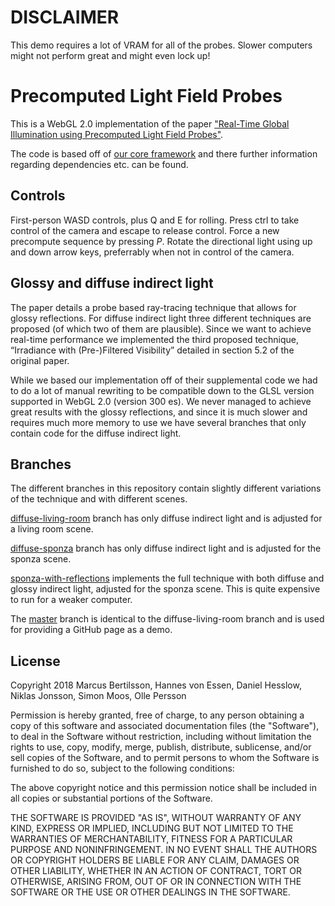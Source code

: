 # DISCLAIMER

This demo requires a lot of VRAM for all of the probes. Slower computers might not perform great and might even lock up!

# Precomputed Light Field Probes

This is a WebGL 2.0 implementation of the paper ["Real-Time Global Illumination using Precomputed Light Field Probes"](http://research.nvidia.com/publication/real-time-global-illumination-using-precomputed-light-field-probes).

The code is based off of [our core framework](https://github.com/Global-Illuminati/CoreFramework/) and there further information regarding dependencies etc. can be found.

## Controls

First-person WASD controls, plus Q and E for rolling. Press ctrl to take control of the camera and escape to release control. Force a new precompute sequence by pressing *P*. Rotate the directional light using up and down arrow keys, preferrably when not in control of the camera.

## Glossy and diffuse indirect light

The paper details a probe based ray-tracing technique that allows for glossy reflections. For diffuse indirect light three different techniques are proposed (of which two of them are plausible). Since we want to achieve real-time performance we implemented the third proposed technique, “Irradiance with (Pre-)Filtered Visibility” detailed in section 5.2 of the original paper.

While we based our implementation off of their supplemental code we had to do a lot of manual rewriting to be compatible down to the GLSL version supported in WebGL 2.0 (version 300 es). We never managed to achieve great results with the glossy reflections, and since it is much slower and requires much more memory to use we have several branches that only contain code for the diffuse indirect light.

## Branches

The different branches in this repository contain slightly different variations of the technique and with different scenes.

[diffuse-living-room](https://github.com/Global-Illuminati/Precomputed-Light-Field-Probes/tree/diffuse-living-room) branch has only diffuse indirect light and is adjusted for a living room scene.

[diffuse-sponza](https://github.com/Global-Illuminati/Precomputed-Light-Field-Probes/tree/diffuse-sponza) branch has only diffuse indirect light and is adjusted for the sponza scene.

[sponza-with-reflections](https://github.com/Global-Illuminati/Precomputed-Light-Field-Probes/tree/sponza-with-reflections) implements the full technique with both diffuse and glossy indirect light, adjusted for the sponza scene. This is quite expensive to run for a weaker computer.

The [master](https://github.com/Global-Illuminati/Precomputed-Light-Field-Probes/tree/master) branch is identical to the diffuse-living-room branch and is used for providing a GitHub page as a demo.

## License

Copyright 2018 Marcus Bertilsson, Hannes von Essen, Daniel Hesslow, Niklas Jonsson, Simon Moos, Olle Persson

Permission is hereby granted, free of charge, to any person obtaining a copy of this software and associated documentation files (the "Software"), to deal in the Software without restriction, including without limitation the rights to use, copy, modify, merge, publish, distribute, sublicense, and/or sell copies of the Software, and to permit persons to whom the Software is furnished to do so, subject to the following conditions:

The above copyright notice and this permission notice shall be included in all copies or substantial portions of the Software.

THE SOFTWARE IS PROVIDED "AS IS", WITHOUT WARRANTY OF ANY KIND, EXPRESS OR IMPLIED, INCLUDING BUT NOT LIMITED TO THE WARRANTIES OF MERCHANTABILITY, FITNESS FOR A PARTICULAR PURPOSE AND NONINFRINGEMENT. IN NO EVENT SHALL THE AUTHORS OR COPYRIGHT HOLDERS BE LIABLE FOR ANY CLAIM, DAMAGES OR OTHER LIABILITY, WHETHER IN AN ACTION OF CONTRACT, TORT OR OTHERWISE, ARISING FROM, OUT OF OR IN CONNECTION WITH THE SOFTWARE OR THE USE OR OTHER DEALINGS IN THE SOFTWARE.
